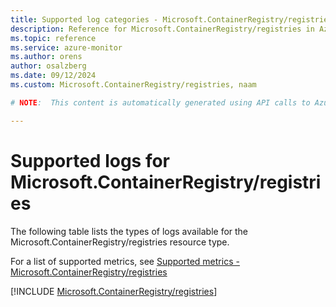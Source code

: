 ```yaml
---
title: Supported log categories - Microsoft.ContainerRegistry/registries
description: Reference for Microsoft.ContainerRegistry/registries in Azure Monitor Logs.
ms.topic: reference
ms.service: azure-monitor
ms.author: orens
author: osalzberg
ms.date: 09/12/2024
ms.custom: Microsoft.ContainerRegistry/registries, naam

# NOTE:  This content is automatically generated using API calls to Azure. Any edits made on these files will be overwritten in the next run of the script. 

---
```





# Supported logs for Microsoft.ContainerRegistry/registries  
The following table lists the types of logs available for the Microsoft.ContainerRegistry/registries resource type.
  
  
  
For a list of supported metrics, see [Supported metrics - Microsoft.ContainerRegistry/registries](../supported-metrics/microsoft-containerregistry-registries-metrics.md)  
  

  
[!INCLUDE [Microsoft.ContainerRegistry/registries](~/reusable-content/ce-skilling/azure/includes/azure-monitor/reference/logs/microsoft-containerregistry-registries-logs-include.md)]  
  

